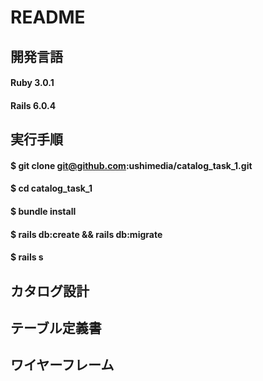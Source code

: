 # README

## 開発言語
#### Ruby 3.0.1
#### Rails 6.0.4

## 実行手順
#### $ git clone git@github.com:ushimedia/catalog_task_1.git
#### $ cd catalog_task_1
#### $ bundle install
#### $ rails db:create && rails db:migrate
#### $ rails s

## カタログ設計


## テーブル定義書


## ワイヤーフレーム



